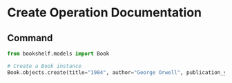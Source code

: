 # Create Operation Documentation

## Command
```python
from bookshelf.models import Book

# Create a Book instance
Book.objects.create(title="1984", author="George Orwell", publication_year=1949)

